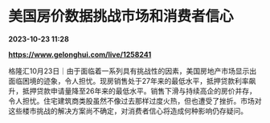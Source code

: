 # 美国房价数据挑战市场和消费者信心

**2023-10-23 11:28**

**https://www.gelonghui.com/live/1258241**

格隆汇10月23日｜由于面临着一系列具有挑战性的因素，美国房地产市场显示出面临困境的迹象，令人担忧。现房销售处于27年来的最低水平，抵押贷款利率飙升，抵押贷款申请量降至26年来的最低水平。销售下滑与持续高企的房价并存，令人担忧。住宅建筑商类股虽然不像过去那样过度火热，但也遭受了挫折。市场对这些楼市挑战的解决方案尚不确定，对消费者信心将造成何种影响仍存疑问。